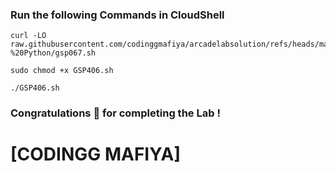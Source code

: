 ### Run the following Commands in CloudShell

```
curl -LO raw.githubusercontent.com/codinggmafiya/arcadelabsolution/refs/heads/main/App%20Engine%20Qwik%20Start%20-%20Python/gsp067.sh

sudo chmod +x GSP406.sh

./GSP406.sh
```

### Congratulations 🎉 for completing the Lab !

# [CODINGG MAFIYA]
